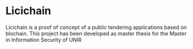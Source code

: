 # Licichain

Licichain is a proof of concept of a public tendering applications based on blochain. This project has been developed as master thesis for the Master in Information Security of UNIR
